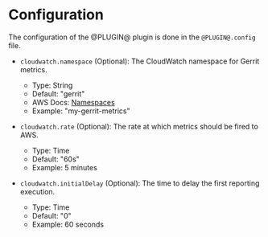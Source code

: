 Configuration
=============

The configuration of the @PLUGIN@ plugin is done in the `@PLUGIN@.config`
file.

* `cloudwatch.namespace` (Optional): The CloudWatch namespace for Gerrit metrics.
    * Type: String
    * Default: "gerrit"
    * AWS Docs: [Namespaces](https://docs.aws.amazon.com/AmazonCloudWatch/latest/monitoring/cloudwatch_concepts.html#Namespace)
    * Example: "my-gerrit-metrics"

* `cloudwatch.rate` (Optional): The rate at which metrics should be fired to AWS.
    * Type: Time
    * Default: "60s"
    * Example: 5 minutes

* `cloudwatch.initialDelay` (Optional): The time to delay the first reporting execution.
    * Type: Time
    * Default: "0"
    * Example: 60 seconds